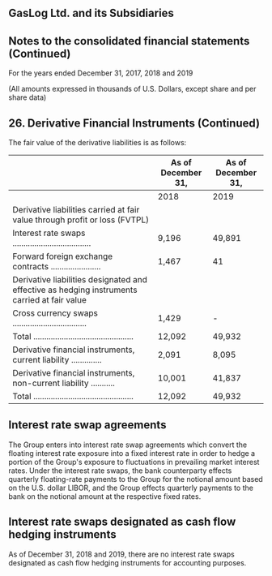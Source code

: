 ## GasLog Ltd. and its Subsidiaries

## Notes to the consolidated financial statements (Continued)

For the years ended December 31, 2017, 2018 and 2019

(All amounts expressed in thousands of U.S. Dollars, except share and per share data)

## 26. Derivative Financial Instruments (Continued)

The fair value of the derivative liabilities is as follows:

|                                                                                              | As of December 31,   | As of December 31,   |
|----------------------------------------------------------------------------------------------|----------------------|----------------------|
|                                                                                              | 2018                 | 2019                 |
| Derivative liabilities carried at fair value through profit or loss (FVTPL)                  |                      |                      |
| Interest rate swaps ....................................                                     | 9,196                | 49,891               |
| Forward foreign exchange contracts .......................                                   | 1,467                | 41                   |
| Derivative liabilities designated and effective as hedging instruments carried at fair value |                      |                      |
| Cross currency swaps ..................................                                      | 1,429                | -                    |
| Total ..............................................                                         | 12,092               | 49,932               |
| Derivative financial instruments, current liability ..............                           | 2,091                | 8,095                |
| Derivative financial instruments, non-current liability ...........                          | 10,001               | 41,837               |
| Total ..............................................                                         | 12,092               | 49,932               |

## Interest rate swap agreements

The Group enters into interest rate swap agreements which convert the floating interest rate exposure into a fixed interest rate in order to hedge a portion of the Group's exposure to fluctuations in prevailing market interest rates. Under the interest rate swaps, the bank counterparty effects quarterly floating-rate payments to the Group for the notional amount based on the U.S. dollar LIBOR, and the Group effects quarterly payments to the bank on the notional amount at the respective fixed rates.

## Interest rate swaps designated as cash flow hedging instruments

As of December 31, 2018 and 2019, there are no interest rate swaps designated as cash flow hedging instruments for accounting purposes.
